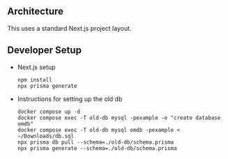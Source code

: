 ## Architecture

This uses a standard Next.js project layout.

## Developer Setup

- Next.js setup

  ```
  npm install
  npx prisma generate
  ```

- Instructions for setting up the old db

  ```
  docker compose up -d
  docker compose exec -T old-db mysql -pexample -e "create database omdb"
  docker compose exec -T old-db mysql omdb -pexample < ~/Downloads/db.sql
  npx prisma db pull --schema=./old-db/schema.prisma
  npx prisma generate --schema=./old-db/schema.prisma
  ```
